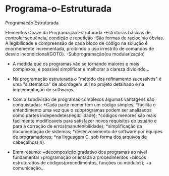 # Programa-o-Estruturada

Programação Estruturada

Elementos Chave da Programação Estruturada
-Estruturas básicas de controle: sequência, condição e repetição
-São formas de raciocínio óbvias. A legibilidade e compreensão de cada bloco de código
 na solução é enormemente incrementada, proibindo o uso irrestrito de 
comandos de desvio incondicional(GOTO).
-Subprogramação(ou modularização)
- A medida que os programas vão se tornando maiores e mais complexos, é possivel simplificar e melhorar a clareza dividindo...

- Na programação estruturada o "método dos refinamento sucessivos" é uma "sistemática" de abordagem útil 
no projeto detalhado e na implementação de softwares.
- Com a subdivisão de programas complexos algumas vantagens são conquistadas:
*Cada parte menor tem um código simples;
*facilita o entendimento uma vez que o subprogramas 
podem ser analisados como partes independetes(legibilidade);
*códigos menores são mais facilmente modificaveis para satisfazer 
novos requisitos do usuário e para a correção de erros(manutenibilidade);
*simplificação da documentação de sistemas;
*desenvolvimento de software por equipes de programadores;
*na linguagem C, sob forma dos arquivos de cabeçalhos(.h).

- Emm resumo:
+decomposição gradativo dos programas ao nível fundamental
+programação orientada a procedimentos
+blocos estruturados de códigos(procedimentos, funções ou módulos);
+a comunicação...

